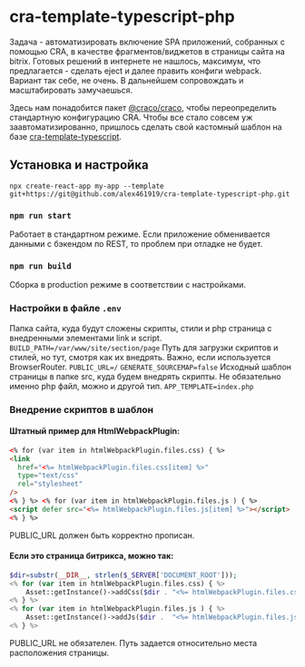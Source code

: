 # cra-template-typescript-php

Задача - автоматизировать включение SPA приложений, собранных с помощью CRA, в качестве фрагментов/виджетов в страницы сайта на bitrix. Готовых решений в интернете не нашлось, максимум, что предлагается - сделать eject и далее править конфиги webpack.
Вариант так себе, не очень. В дальнейшем сопровождать и масштабировать замучаешься.

Здесь нам понадобится пакет [@craco/craco](https://github.com/dilanx/craco), чтобы переопределить стандартную конфигурацию CRA. Чтобы все стало совсем уж заавтоматизированно, пришлось сделать свой кастомный шаблон на базе [cra-template-typescript](https://github.com/facebook/create-react-app/tree/main/packages/cra-template-typescript).

## Установка и настройка

`npx create-react-app my-app --template git+https://git@github.com/alex461919/cra-template-typescript-php.git`

### `npm run start`

Работает в стандартном режиме. Если приложение обменивается данными с бэкендом по REST, то проблем при отладке не будет.

### `npm run build`

Сборка в production режиме в соответствии с настройками.

### Настройки в файле `.env`

Папка сайта, куда будут сложены скрипты, стили и php страница с внедренными элементами link и script.
`BUILD_PATH=/var/www/site/section/page`
Путь для загрузки скриптов и стилей, но тут, смотря как их внедрять. Важно, если используется BrowserRouter.
`PUBLIC_URL=/`
`GENERATE_SOURCEMAP=false`
Исходный шаблон страницы в папке src, куда будем внедрять скрипты. Не обязательно именно php файл, можно и другой тип.
`APP_TEMPLATE=index.php`

### Внедрение скриптов в шаблон

#### Штатный пример для HtmlWebpackPlugin:

```html
<% for (var item in htmlWebpackPlugin.files.css) { %>
<link
  href="<%= htmlWebpackPlugin.files.css[item] %>"
  type="text/css"
  rel="stylesheet"
/>
<% } %> <% for (var item in htmlWebpackPlugin.files.js ) { %>
<script defer src="<%= htmlWebpackPlugin.files.js[item] %>"></script>
<% } %>
```

PUBLIC_URL должен быть корректно прописан.

#### Если это страница битрикса, можно так:

```php
$dir=substr(__DIR__, strlen($_SERVER['DOCUMENT_ROOT']));
<% for (var item in htmlWebpackPlugin.files.css) { %>
    Asset::getInstance()->addCss($dir . "<%= htmlWebpackPlugin.files.css[item] %>");
<% } %>
<% for (var item in htmlWebpackPlugin.files.js ) { %>
    Asset::getInstance()->addJs($dir .  "<%= htmlWebpackPlugin.files.js[item] %>");
<% } %>
```

PUBLIC_URL не обязателен. Путь задается относительно места расположения страницы.
